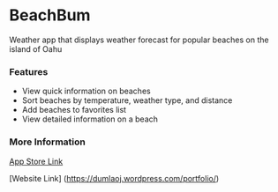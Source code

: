 # BeachBum
Weather app that displays weather forecast for popular beaches on the island of Oahu

### Features 
* View quick information on beaches
* Sort beaches by temperature, weather type, and distance
* Add beaches to favorites list
* View detailed information on a beach

### More Information

[App Store Link](https://itunes.apple.com/us/app/beachbumm/id1438558191?mt=8)

[Website Link] (https://dumlaoj.wordpress.com/portfolio/)

      

